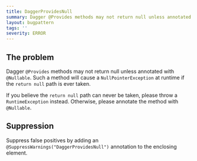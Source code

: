 ```yaml
---
title: DaggerProvidesNull
summary: Dagger @Provides methods may not return null unless annotated with @Nullable
layout: bugpattern
tags: ''
severity: ERROR
---
```


<!--
*** AUTO-GENERATED, DO NOT MODIFY ***
To make changes, edit the @BugPattern annotation or the explanation in docs/bugpattern.
-->

## The problem
Dagger `@Provides` methods may not return null unless annotated with `@Nullable`. Such a method will cause a `NullPointerException` at runtime if the `return null` path is ever taken.

If you believe the `return null` path can never be taken, please throw a `RuntimeException` instead. Otherwise, please annotate the method with `@Nullable`.

## Suppression
Suppress false positives by adding an `@SuppressWarnings("DaggerProvidesNull")` annotation to the enclosing element.
